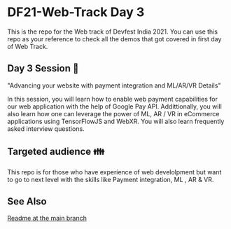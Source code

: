 # DF21-Web-Track Day 3

This is the repo for the Web track of Devfest India 2021. You can use this repo as your reference to check all the demos that got covered in first day of Web Track.

## Day 3 Session :microphone:

"Advancing your website with payment integration and ML/AR/VR Details"

In this session, you will learn how to enable web payment capabilities for our web application with the help of Google Pay API. Addittionally, you will also learn how one can leverage the power of ML, AR / VR in eCommerce applications using TensorFlowJS and WebXR. You will also learn frequently asked interview questions.

## Targeted audience  :family: 

This repo is for those who have experience of web develolpment but want to go to next level with the skills like Payment integration, ML , AR & VR.

## See Also

[Readme at the main branch](https://github.com/DevFest-India/DF21-Web-Track/blob/main/README.md)
